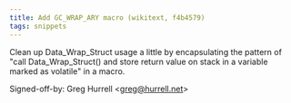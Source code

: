 ```yaml
---
title: Add GC_WRAP_ARY macro (wikitext, f4b4579)
tags: snippets
---
```


Clean up Data_Wrap_Struct usage a little by encapsulating the pattern of "call Data_Wrap_Struct() and store return value on stack in a variable marked as volatile" in a macro.

Signed-off-by: Greg Hurrell &lt;greg@hurrell.net&gt;
